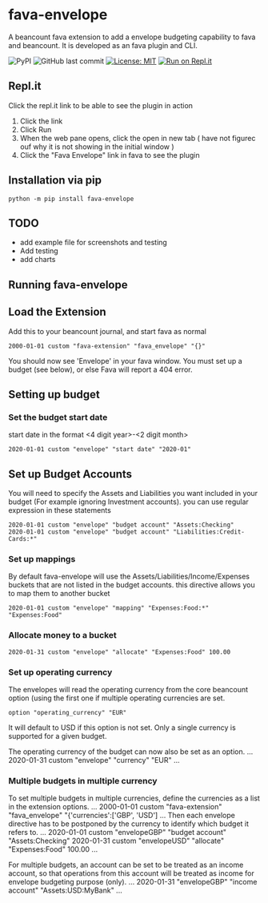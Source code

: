 # fava-envelope

A beancount fava extension to add a envelope budgeting capability to fava and beancount. It is developed as an fava plugin and CLI.

![PyPI](https://img.shields.io/pypi/v/fava-envelope?color=success&label=pypi%20package)
![GitHub last commit](https://img.shields.io/github/last-commit/bryall/fava-envelope)
[![License: MIT](https://img.shields.io/badge/License-MIT-blue.svg)](https://opensource.org/licenses/MIT)
[![Run on Repl.it](https://repl.it/badge/github/bryall/fava-envelope)](https://repl.it/github/bryall/fava-envelope)

## Repl.it
Click the repl.it link to be able to see the plugin in action
1. Click the link
2. Click Run
3. When the web pane opens, click the open in new tab ( have not figurec ouf why it is not showing in the initial window )
4. Click the "Fava Envelope" link in fava to see the plugin

## Installation via pip
```
python -m pip install fava-envelope
```

## TODO

* add example file for screenshots and testing
* Add testing
* add charts

## Running fava-envelope

## Load the Extension
Add this to your beancount journal, and start fava as normal
```
2000-01-01 custom "fava-extension" "fava_envelope" "{}"
```

You should now see 'Envelope' in your fava window. You must set up a budget (see below), or else Fava will report a 404 error.

## Setting up budget

### Set the budget start date
start date in the format <4 digit year>-<2 digit month>
```
2020-01-01 custom "envelope" "start date" "2020-01"
```

## Set up Budget Accounts
You will need to specify the Assets and Liabilities you want included in your budget (For example ignoring Investment accounts). you can use regular expression in these statements
```
2020-01-01 custom "envelope" "budget account" "Assets:Checking"
2020-01-01 custom "envelope" "budget account" "Liabilities:Credit-Cards:*"
```

### Set up mappings
By default fava-envelope will use the Assets/Liabilities/Income/Expenses buckets that are not listed in the budget accounts. this directive allows you to map them to another bucket
```
2020-01-01 custom "envelope" "mapping" "Expenses:Food:*" "Expenses:Food"
```

### Allocate money to a bucket
```
2020-01-31 custom "envelope" "allocate" "Expenses:Food" 100.00
```

### Set up operating currency
The envelopes will read the operating currency from the core beancount option (using the first one if multiple operating currencies are set.
```
option "operating_currency" "EUR"
```
It will default to USD if this option is not set. Only a single currency is supported for a given budget. 

The operating currency of the budget can now also be set as an option.
...
2020-01-31 custom "envelope" "currency" "EUR"
...

### Multiple budgets in multiple currency
To set multiple budgets in multiple currencies, define the currencies as a list in the extension options.
...
2000-01-01 custom "fava-extension" "fava_envelope" "{'currencies':['GBP', 'USD']
...
Then each envelope directive has to be postponed by the currency to identify which budget it refers to.
...
2020-01-01 custom "envelopeGBP" "budget account" "Assets:Checking"
2020-01-31 custom "envelopeUSD" "allocate" "Expenses:Food" 100.00
...


For multiple budgets, an account can be set to be treated as an income account, so that operations from this account will be treated as income for envelope budgeting purpose (only).
...
2020-01-31 "envelopeGBP" "income account" "Assets:USD:MyBank"
...